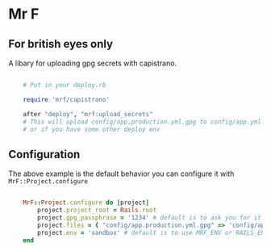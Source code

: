 # Mr F

## For british eyes only

A libary for uploading gpg secrets with capistrano.

```ruby

	# Put in your deploy.rb

	require 'mrf/capistrano'

	after "deploy", "mrf:upload_secrets"
    # This will upload config/app.production.yml.gpg to config/app.yml on your server
	# or if you have some other deploy env
```

## Configuration

The above example is the default behavior you can configure it with `MrF::Project.configure`

```ruby

	MrF::Project.configure do |project|
		project.project_root = Rails.root
		project.gpg_passphrase = '1234' # default is to ask you for it with the console
		project.files = { "config/app.production.yml.gpg" => 'config/app.yml' }
		project.env = 'sandbox' # default is to use MRF_ENV or RAILS_ENV
	end
```
